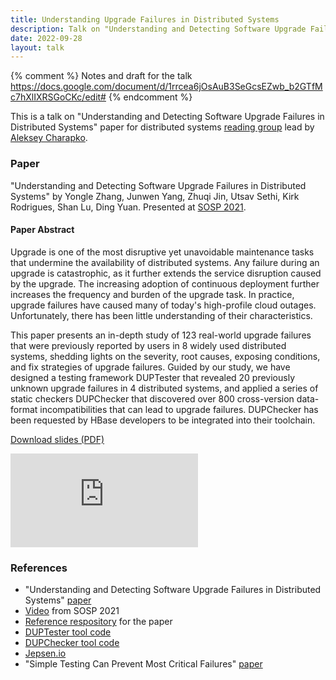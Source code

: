```yaml
---
title: Understanding Upgrade Failures in Distributed Systems
description: Talk on "Understanding and Detecting Software Upgrade Failures in Distributed Systems" paper for distributed systems reading group.
date: 2022-09-28
layout: talk
---
```


{% comment %}
Notes and draft for the talk https://docs.google.com/document/d/1rrcea6jOsAuB3SeGcsEZwb_b2GTfMc7hXlIXRSGoCKc/edit#
{% endcomment %}

This is a talk on "Understanding and Detecting Software Upgrade Failures in Distributed Systems" 
paper for distributed systems [reading group](http://charap.co/category/reading-group/) 
lead by [Aleksey Charapko](https://twitter.com/AlekseyCharapko). 

### Paper
"Understanding and Detecting Software Upgrade Failures in Distributed Systems" 
by Yongle Zhang, Junwen Yang, Zhuqi Jin, Utsav Sethi, Kirk Rodrigues, Shan Lu, Ding Yuan. 
Presented at [SOSP 2021](https://dl.acm.org/doi/10.1145/3477132.3483577).

#### Paper Abstract
Upgrade is one of the most disruptive yet unavoidable maintenance tasks that undermine 
the availability of distributed systems. Any failure during an upgrade is catastrophic, 
as it further extends the service disruption caused by the upgrade. The increasing 
adoption of continuous deployment further increases the frequency and burden of the upgrade task. 
In practice, upgrade failures have caused many of today's high-profile cloud outages. 
Unfortunately, there has been little understanding of their characteristics.

This paper presents an in-depth study of 123 real-world upgrade failures that were 
previously reported by users in 8 widely used distributed systems, shedding 
lights on the severity, root causes, exposing conditions, and fix strategies of upgrade 
failures. Guided by our study, we have designed a testing framework DUPTester 
that revealed 20 previously unknown upgrade failures in 4 distributed systems, 
and applied a series of static checkers DUPChecker that discovered 
over 800 cross-version data-format incompatibilities that can lead to upgrade failures. 
DUPChecker has been requested by HBase developers to be integrated into their toolchain.

[Download slides (PDF)](/assets/talks/2022-09-upgrade-failures-in-distributed-systems.pdf)

<div class="video-container">
<script async class="speakerdeck-embed" data-id="5d8f859e5d5d4865b867d5e4b1b69f68" data-ratio="1.77777777777778" src="//speakerdeck.com/assets/embed.js"></script>
</div>

<div class="video-container">
<iframe src="https://www.youtube.com/embed/2ybZcLXbJp8" loading="lazy" frameborder="0" allowfullscreen></iframe>
</div>

### References
 - "Understanding and Detecting Software Upgrade Failures in Distributed Systems" [paper](https://dl.acm.org/doi/10.1145/3477132.3483577)
 - [Video](https://youtu.be/29-isLcDtL0) from SOSP 2021
 - [Reference respository](https://github.com/zlab-purdue/ds-upgrade) for the paper
 - [DUPTester tool code](https://gitlab.dsrg.utoronto.ca/zhuqi/DUPTester)
 - [DUPChecker tool code](https://github.com/jwjwyoung/DUPChecker)
 - [Jepsen.io](https://jepsen.io/)
 - "Simple Testing Can Prevent Most Critical Failures" [paper](https://www.usenix.org/conference/osdi14/technical-sessions/presentation/yuan)
